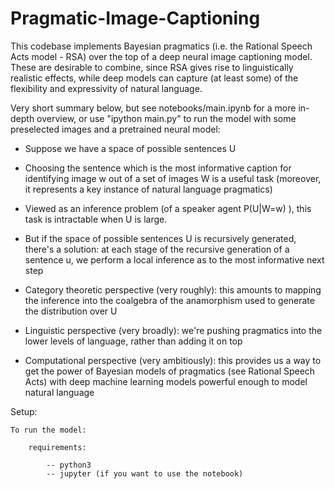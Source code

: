 # Pragmatic-Image-Captioning

This codebase implements Bayesian pragmatics (i.e. the Rational Speech Acts model - RSA) over the top of a deep neural image
captioning model. These are desirable to combine, since RSA gives rise to linguistically realistic effects, while deep models can capture (at least some) of the flexibility and expressivity of natural language.

Very short summary below, but see notebooks/main.ipynb for a more in-depth overview, or use "ipython main.py" to run the model with some preselected images and a pretrained neural model:

* Suppose we have a space of possible sentences U
	
* Choosing the sentence which is the most informative caption for identifying image w out of a set of images W is a useful task (moreover, it represents a key instance of natural language pragmatics)

* Viewed as an inference problem (of a speaker agent P(U|W=w) ), this task is intractable when U is large.

* But if the space of possible sentences U is recursively generated, there's a solution: at each stage of the recursive generation of a sentence u, we perform a local inference as to the most informative next step

* Category theoretic perspective (very roughly): this amounts to mapping the inference into the coalgebra of the anamorphism used to generate the distribution over U

* Linguistic perspective (very broadly): we're pushing pragmatics into the lower levels of language, rather than adding it on top

* Computational perspective (very ambitiously): this provides us a way to get the power of Bayesian models of pragmatics (see Rational Speech Acts) with deep machine learning models powerful enough to model natural language



Setup:

	To run the model:

		requirements:

			-- python3
			-- jupyter (if you want to use the notebook)





